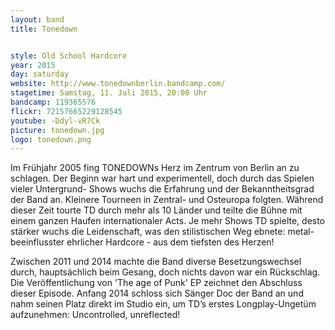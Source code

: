 ```yaml
---
layout: band
title: Tonedown


style: Old School Hardcore
year: 2015
day: saturday
website: http://www.tonedownberlin.bandcamp.com/
stagetime: Samstag, 11. Juli 2015, 20:00 Uhr
bandcamp: 119365576
flickr: 72157665229128545
youtube: -Ddyl-vR7Ck
picture: tonedown.jpg
logo: tonedown.png
---
```

Im Frühjahr 2005 fing TONEDOWNs Herz im Zentrum von Berlin an zu schlagen. Der
Beginn war hart und experimentell, doch durch das Spielen vieler Untergrund-
Shows wuchs die Erfahrung und der Bekanntheitsgrad der Band an. Kleinere
Tourneen in Zentral- und Osteuropa folgten. Während dieser Zeit tourte TD
durch mehr als 10 Länder und teilte die Bühne mit einem ganzen Haufen
internationaler Acts. Je mehr Shows TD spielte, desto stärker wuchs die
Leidenschaft, was den stilistischen Weg ebnete: metal-beeinflusster ehrlicher
Hardcore - aus dem tiefsten des Herzen!


Zwischen 2011 und 2014 machte die Band diverse Besetzungswechsel durch,
hauptsächlich beim Gesang, doch nichts davon war ein Rückschlag. Die
Veröffentlichung von 'The age of Punk' EP zeichnet den Abschluss dieser
Episode. Anfang 2014 schloss sich Sänger Doc der Band an und nahm seinen Platz
direkt im Studio ein, um TD’s erstes Longplay-Ungetüm aufzunehmen:
Uncontrolled, unreflected!
